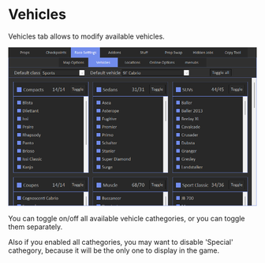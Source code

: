 # Vehicles

Vehicles tab allows to modify available vehicles.

![Img1](../../assets/images/race-settings/img02.png)

You can toggle on/off all available vehicle cathegories, or you can toggle them separately.

Also if you enabled all cathegories, you may want to disable 'Special' cathegory, because it will be the only one to display in the game.